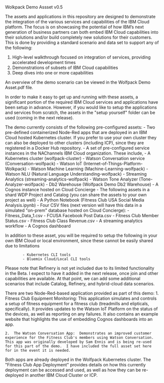 Wolkpack Demo Assset v0.5

The assets and applications in this repository are designed to demonstrate the integration of the various services and capabilities of the IBM Cloud platform.   The focus is on showcasing the potential of how IBM’s next generation of business partners can both embed IBM Cloud capabilities into their solutions and/or build completely new solutions for their customers.  This is done by providing a standard scenario and data set to support any of the following:

1.	High-level walkthrough focused on integration of services, providing accelerated development times
2.	Demonstrations of subsets of IBM Cloud capabilities
3.	Deep dives into one or more capabilities

An overview of the demo scenario can be viewed in the Wolfpack Demo Asset.pdf file.

In order to make it easy to get up and running with these assets, a significant portion of the required IBM Cloud services and applications have been setup in advance.  However, if you would like to setup the applications and services from scratch, the assets in the "setup yourself" folder can be used (coming in the next release).

The demo currently consists of the following pre-configured assets:
    - Two pre-defined containerized Node-Red apps that are deployed in an IBM Cloud hosted Kubernetes cluster.  If you prefer to use your own cluster they can also be deployed to other clusters (including ICP), since they are registered in a Docker Hub repository.
    - A set of pre-configured service instances in the NAChannels IBM Cloud organization.  These include,
            - A Kubernetes cluster (wolfpack-cluster)
            - Watson Conversation service (Conversation-wolfpack)
            - Watson IoT (Internet-of-Things-Platform-Wolkpack)
            - Watson Machine Learning (Machine-Learning-wolfpack)
            - Watson NLU (Natural Language Understanding-wolfpack)
            - Streaming Analytics (streaming-analytics-wolfpack)
            - Watson Tone Analyzer (Tone-Analyzer-wolfpack)
            - Db2 Warehouse (Wolfpack Demo Db2 Warehouse)
            - A Cognos instance hosted on Cloud Concierge
    - The following assets in a shard WDP Project and Catalog (you can share the assets to your own project as well)
        - A Python Notebook (Fitness Club USA Social Media Analysis.ipynb)
        - Four CSV files (next version will have this data in a simulated "on-prem" database hosted on Cloud Concierge):
            - Fitness_Data_1.csv
            - FCUSA Facebook Post Data.csv
            - Fitness Club Member Status.csv
            - Fitness Club Class Revenue.csv
        - A streaming analytics workflow
    - A Cognos dashboard

In addition to these asset, you will be required to setup the following in your own IBM Cloud or local environment, since these cannot be easily shared due to limitations

            - Kubernetes CLI tools
            - Bluemix Cloud/Local CLI tools

Please note that Refinery is not yet included due to its limited functionality in the Beta.  I expect to have it added in the next release, once join and other capabilities are available.  At that point, we can add some additional scenarios that include Catalog, Refinery, and hybrid-cloud data scenarios.

There are two Node-Red-based application provided as part of this demo:
    1.  Fitness Club Equipment Monitoring:  This application simulates and controls a setup of fitness equipment for a fitness club (treadmills and elipticals, specifically).  It provides updates to the Watson IoT Platform on the status of the devices, as well as reporting on any failures.  It also contains an example website that highlights the use of embedding Cognos dashboards into an app.

    2.  The Watson Conversation App:  Demonstrates an improved customer experience for the Fitness Club's members using Watson Conversation.  This app was originally developed by Sam Ennis and is being re-used for this part of the demo.  I have included the full asset set here for in the event it is needed.

Both apps are already deployed in the Wolfpack Kubernetes cluster.  The "Fitness Club App Deployment" provides details on how this currently deployment can be accessed and used, as well as how they can be re-deployed in another IBM Cloud Cluster or ICP.
